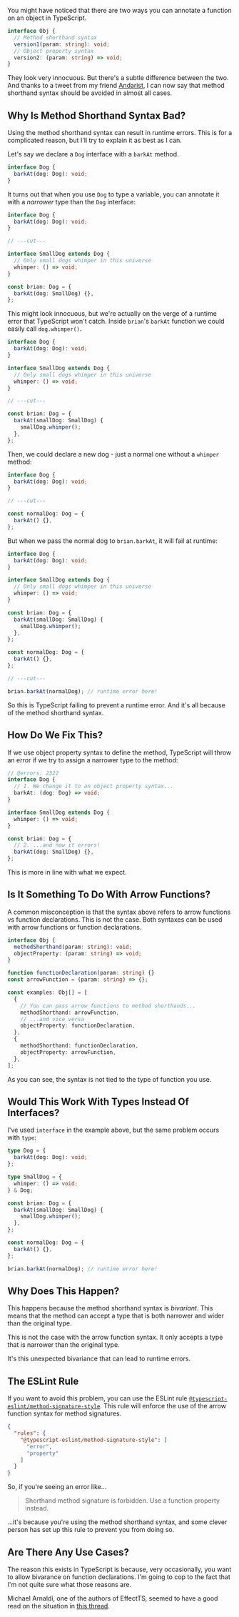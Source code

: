 You might have noticed that there are two ways you can annotate a function on an object in TypeScript.

```ts twoslash
interface Obj {
  // Method shorthand syntax
  version1(param: string): void;
  // Object property syntax
  version2: (param: string) => void;
}
```

They look very innocuous. But there's a subtle difference between the two. And thanks to a tweet from my friend [Andarist](https://twitter.com/AndaristRake/status/1753679301310927276), I can now say that method shorthand syntax should be avoided in almost all cases.

## Why Is Method Shorthand Syntax Bad?

Using the method shorthand syntax can result in runtime errors. This is for a complicated reason, but I'll try to explain it as best as I can.

Let's say we declare a `Dog` interface with a `barkAt` method.

```ts twoslash
interface Dog {
  barkAt(dog: Dog): void;
}
```

It turns out that when you use `Dog` to type a variable, you can annotate it with a _narrower_ type than the `Dog` interface:

```ts twoslash
interface Dog {
  barkAt(dog: Dog): void;
}

// ---cut---

interface SmallDog extends Dog {
  // Only small dogs whimper in this universe
  whimper: () => void;
}

const brian: Dog = {
  barkAt(dog: SmallDog) {},
};
```

This might look innocuous, but we're actually on the verge of a runtime error that TypeScript won't catch. Inside `brian`'s `barkAt` function we could easily call `dog.whimper()`.

```ts twoslash
interface Dog {
  barkAt(dog: Dog): void;
}

interface SmallDog extends Dog {
  // Only small dogs whimper in this universe
  whimper: () => void;
}

// ---cut---

const brian: Dog = {
  barkAt(smallDog: SmallDog) {
    smallDog.whimper();
  },
};
```

Then, we could declare a new dog - just a normal one without a `whimper` method:

```ts twoslash
interface Dog {
  barkAt(dog: Dog): void;
}

// ---cut---

const normalDog: Dog = {
  barkAt() {},
};
```

But when we pass the normal dog to `brian.barkAt`, it will fail at runtime:

```ts twoslash
interface Dog {
  barkAt(dog: Dog): void;
}

interface SmallDog extends Dog {
  // Only small dogs whimper in this universe
  whimper: () => void;
}

const brian: Dog = {
  barkAt(smallDog: SmallDog) {
    smallDog.whimper();
  },
};

const normalDog: Dog = {
  barkAt() {},
};

// ---cut---

brian.barkAt(normalDog); // runtime error here!
```

So this is TypeScript failing to prevent a runtime error. And it's all because of the method shorthand syntax.

## How Do We Fix This?

If we use object property syntax to define the method, TypeScript will throw an error if we try to assign a narrower type to the method:

```ts twoslash
// @errors: 2322
interface Dog {
  // 1. We change it to an object property syntax...
  barkAt: (dog: Dog) => void;
}

interface SmallDog extends Dog {
  whimper: () => void;
}

const brian: Dog = {
  // 2. ...and now it errors!
  barkAt(dog: SmallDog) {},
};
```

This is more in line with what we expect.

## Is It Something To Do With Arrow Functions?

A common misconception is that the syntax above refers to arrow functions vs function declarations. This is not the case. Both syntaxes can be used with arrow functions or function declarations.

```ts twoslash
interface Obj {
  methodShorthand(param: string): void;
  objectProperty: (param: string) => void;
}

function functionDeclaration(param: string) {}
const arrowFunction = (param: string) => {};

const examples: Obj[] = [
  {
    // You can pass arrow functions to method shorthands...
    methodShorthand: arrowFunction,
    // ...and vice versa
    objectProperty: functionDeclaration,
  },
  {
    methodShorthand: functionDeclaration,
    objectProperty: arrowFunction,
  },
];
```

As you can see, the syntax is not tied to the type of function you use.

## Would This Work With Types Instead Of Interfaces?

I've used `interface` in the example above, but the same problem occurs with `type`:

```ts twoslash
type Dog = {
  barkAt(dog: Dog): void;
};

type SmallDog = {
  whimper: () => void;
} & Dog;

const brian: Dog = {
  barkAt(smallDog: SmallDog) {
    smallDog.whimper();
  },
};

const normalDog: Dog = {
  barkAt() {},
};

brian.barkAt(normalDog); // runtime error here!
```

## Why Does This Happen?

This happens because the method shorthand syntax is _bivariant_. This means that the method can accept a type that is both narrower and wider than the original type.

This is not the case with the arrow function syntax. It only accepts a type that is narrower than the original type.

It's this unexpected bivariance that can lead to runtime errors.

## The ESLint Rule

If you want to avoid this problem, you can use the ESLint rule [`@typescript-eslint/method-signature-style`](https://typescript-eslint.io/rules/method-signature-style/). This rule will enforce the use of the arrow function syntax for method signatures.

```json
{
  "rules": {
    "@typescript-eslint/method-signature-style": [
      "error",
      "property"
    ]
  }
}
```

So, if you're seeing an error like...

> Shorthand method signature is forbidden. Use a function property instead.

...it's because you're using the method shorthand syntax, and some clever person has set up this rule to prevent you from doing so.

## Are There Any Use Cases?

The reason this exists in TypeScript is because, very occasionally, you want to allow bivarance on function declarations. I'm going to cop to the fact that I'm not quite sure what those reasons are.

Michael Arnaldi, one of the authors of EffectTS, seemed to have a good read on the situation in [this thread](https://twitter.com/MichaelArnaldi/status/1753759092558929957).
